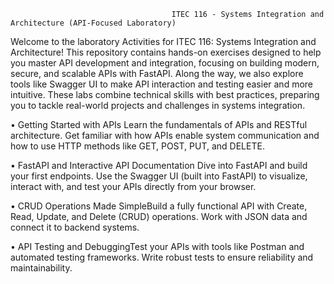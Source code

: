                                         ITEC 116 - Systems Integration and Architecture (API-Focused Laboratory)

Welcome to the laboratory Activities for ITEC 116: Systems Integration and Architecture! This repository contains hands-on exercises designed to help you master API development and integration, focusing on building modern, secure, and scalable APIs with FastAPI. Along the way, we also explore tools like Swagger UI to make API interaction and testing easier and more intuitive.
These labs combine technical skills with best practices, preparing you to tackle real-world projects and challenges in systems integration.

• Getting Started with APIs
Learn the fundamentals of APIs and RESTful architecture. Get familiar with how APIs enable system communication and how to use HTTP methods like GET, POST, PUT, and DELETE.

•	FastAPI and Interactive API Documentation
Dive into FastAPI and build your first endpoints. Use the Swagger UI (built into FastAPI) to visualize, interact with, and test your APIs directly from your browser.

•	CRUD Operations Made SimpleBuild a fully functional API with Create, Read, Update, and Delete (CRUD) operations. Work with JSON data and connect it to backend systems.

•	API Testing and DebuggingTest your APIs with tools like Postman and automated testing frameworks. Write robust tests to ensure reliability and maintainability.
